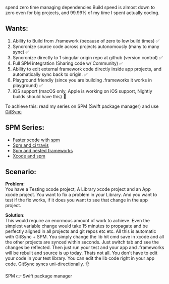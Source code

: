 spend zero time managing dependencies <!--more-->Build speed is almost down to zero even for big projects, and 99.99% of my time I spent actually coding. 


## Wants: 

1. Ability to Build from .framework (because of zero to low build times) ✅
2. Syncronize source code across projects autonomously (many to many sync) ✅
3. Syncronize directly to 1 singular origin repo at github (version control) ✅
4. Full SPM integration (Sharing code w/ Community) ✅
5. Ability to edit external framework code directly inside app projects, and automatically sync back to origin. ✅
6. Playground friendly (since you are building .frameworks it works in playground) ✅
7. iOS support  (macOS only, Apple is working on iOS support, Nightly builds should have this) 🚫
  
To achieve this: read my series on SPM (Swift package manager) and use [GitSync](http://www.gitsync.io)   

## SPM Series:  
- [Faster xcode with spm](http://stylekit.org/blog/2017/02/10/Faster-XCode-with-SPM/) 
- [Spm and ci travis](http://stylekit.org/blog/2017/02/07/SPM-and-CI-travis/) 
- [Spm and nested frameworks](http://stylekit.org/blog/2017/02/06/SPM-and-nested-frameworks/)
- [Xcode and spm](http://stylekit.org/blog/2017/02/05/Xcode-and-spm/) 

## Scenario:

**Problem:**  
You have a Testing xcode project, A Library xcode project and an App xcode project. You want to fix a problem in your Library. And you want to test if the fix works, if it does you want to see that change in the app project. 
  
**Solution:**  
This would require an enormous amount of work to achieve. Even the simplest variable change would take 15 minutes to propagate and be perfectly aligned in all projects and git repos etc etc. All this is automatic with GitSync + SPM. You simply change the lib hit cmd save in xcode and all the other projects are synced within seconds. Just switch tab and see the changes be reflected. Then just run your test and your app and .frameworks will be rebuilt and source is up today. Thats not all. You don't have to edit your code in your test library. You can edit the lib code right in your app code. GitSync syncs uni-directionally. 👌   


SPM 👉 Swift package manager